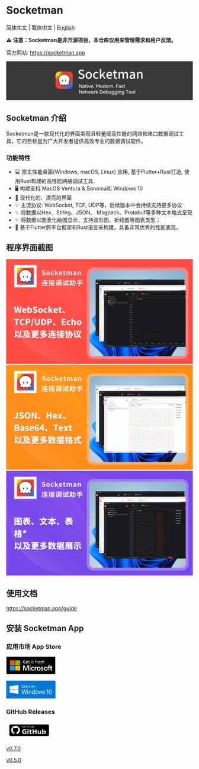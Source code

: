 # Socketman

[简体中文](./README_CN.md) | [繁体中文](./README_HK.md) | [English](./README.md)

⚠️ **注意：Socketman是非开源项目，本仓库仅用来管理需求和用户反馈。**

官方网站: https://socketman.app

<div align="center">
<img src="images/app-banner.png" />
</div>

## Socketman 介绍

Socketman是一款现代化的界面美观且轻量级高性能的网络和串口数据调试工具，它的目标是为广大开发者提供高效专业的数据调试软件。

### 功能特性

- 💻 原生性能桌面(Windows, macOS, *Linux*) 应用, 基于Flutter+Rust打造, 使用Rust构建的高性能网络调试工具.
- 🖥️ 构建支持 MacOS Ventura & Sonoma和 Windows 10
- 🎊 现代化的、漂亮的界面
- ✨ 主流协议: WebSocket, TCP, UDP等，后续版本中会持续支持更多协议
- ✨ 将数据以Hex、String、JSON、 Msgpack、Protobuf等多种文本格式呈现
- ✨ 将数据以图表化绘图显示，支持波形图、折线图等图表类型；
- 🎇 基于Flutter跨平台框架和Rust语言来构建，具备非常优秀的性能表现。

## 程序界面截图

![Socketman Screen Snapshot, Protocols](screenshots/Cover-1-protocols-zh.png)
![Socketman Screen Snapshot, Formats](screenshots/Cover-2-formats-zh.png)
![Socketman Screen Snapshot, Formats](screenshots/Cover-3-charts-zh.png)


## 使用文档

https://socketman.app/guide

## 安装 Socketman App

### 应用市场 App Store

[<img src="images/get-it-on-microsoft-store.png" height="48"/>](https://apps.microsoft.com/detail/9nn916nb3wtt?cid=DevShareMCLPCS&hl=en-US)

[<img src="images/get-it-on-windows-10.png" height="48"/>](https://apps.microsoft.com/detail/9nn916nb3wtt?cid=DevShareMCLPCS&hl=en-US)

### GitHub Releases

<img src="images/get-it-on-github.png" height="48"/>

[v0.7.0](https://github.com/socketmanapp/desktop/releases/tag/v0.7.0)

[v0.5.0](https://github.com/socketmanapp/desktop/releases/tag/v0.5.0)
